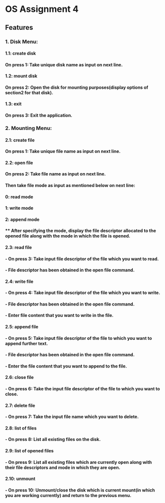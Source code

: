 # OS Assignment 4
## Features
### 1. Disk Menu:
#### 1.1: create disk
#### On press 1: Take unique disk name as input on next line.
#### 1.2: mount disk
#### On press 2: Open the disk for mounting purposes(display options of section2 for that disk).
#### 1.3: exit
#### On press 3: Exit the application.
### 2. Mounting Menu:
#### 2.1: create file
#### On press 1: Take unique file name as input on next line.
#### 2.2: open file
#### On press 2: Take file name as input on next line.
#### Then take file mode as input as mentioned below on next line:
#### 0: read mode
#### 1: write mode
#### 2: append mode
#### ** After specifying the mode, display the file descriptor allocated to the opened file along with the mode in which the file is opened.
#### 2.3: read file
#### - On press 3: Take input file descriptor of the file which you want to read.
#### - File descriptor has been obtained in the open file command.
#### 2.4: write file
#### - On press 4: Take input file descriptor of the file which you want to write.
#### - File descriptor has been obtained in the open file command.
#### - Enter file content that you want to write in the file.
#### 2.5: append file
#### - On press 5: Take input file descriptor of the file to which you want to append further text.
#### - File descriptor has been obtained in the open file command.
#### - Enter the file content that you want to append to the file.
#### 2.6: close file
#### - On press 6: Take the input file descriptor of the file to which you want to close.
#### 2.7: delete file
#### - On press 7: Take the input file name which you want to delete.
#### 2.8: list of files
#### - On press 8: List all existing files on the disk.
#### 2.9: list of opened files
#### - On press 9: List all existing files which are currently open along with their file descriptors and mode in which they are open.
#### 2.10: unmount
#### - On press 10: Unmount/close the disk which is current mount(in which you are working currently) and return to the previous menu.